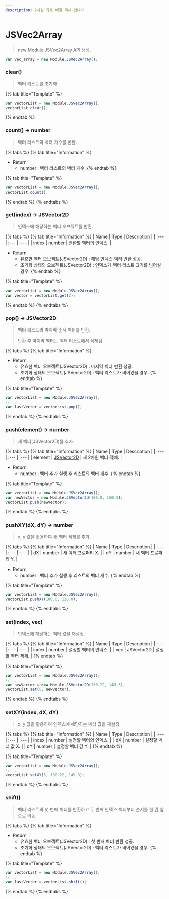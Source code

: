 ```yaml
---
description: 2차원 좌표 배열 객체 입니다.
---
```


# JSVec2Array

> new Module.JSVec2Array API 생성.

```javascript
var vec_array = new Module.JSVec2Array();
```

### clear()

> 벡터 리스트를 초기화.

{% tab title="Template" %}
```javascript
var vectorList = new Module.JSVec2Array();
vectorList.clear();
```
{% endtab %}

### count() → number

> 벡터 리스트의 벡터 개수를 반환.

{% tabs %}
{% tab title="Information" %}
* Return
  * number : 벡터 리스트의 벡터 개수.
{% endtab %}

{% tab title="Template" %}
```javascript
var vectorList = new Module.JSVec2Array();
vectorList.count();
```
{% endtab %}
{% endtabs %}

### get(index) → JSVector2D

> 인덱스에 해당하는 벡터 오브젝트를 반환.

{% tabs %}
{% tab title="Information" %}
| Name | Type | Description |
| :--- | :--- | :--- |
| index | number | 반환할 벡터의 인덱스. |

* Return
  * 유효한 벡터 오브젝트(JSVector2D) : 해당 인덱스 벡터 반환 성공.
  * 초기화 상태의 오브젝트(JSVector2D) : 인덱스가 벡터 리스트 크기를 넘어설 경우.
{% endtab %}

{% tab title="Template" %}
```javascript
var vectorList = new Module.JSVec2Array();
var vector = vectorList.get(2);
```
{% endtab %}
{% endtabs %}

### pop() → JSVector2D

> 벡터 리스트의 마지막 순서 벡터를 반환.
> 
> 반환 후 마지막 벡터는 벡터 리스트에서 삭제됨.

{% tabs %}
{% tab title="Information" %}
* Return
  * 유효한 벡터 오브젝트(JSVector2D) : 마지막 벡터 반환 성공.
  * 초기화 상태의 오브젝트(JSVector2D) : 벡터 리스트가 비어있을 경우.
{% endtab %}

{% tab title="Template" %}
```javascript
var vectorList = new Module.JSVec2Array();
//...
var lastVector = vectorList.pop();
```
{% endtab %}
{% endtabs %}

### push(element) → number

> 새 벡터(JSVector2D)를 추가.

{% tabs %}
{% tab title="Information" %}
| Name | Type | Description |
| :--- | :--- | :--- |
| element | [JSVector2D](../core/jsvector2d.md) | 새 2차원 벡터 객체. |

* Return
  * number : 벡터 추가 실행 후 리스트의 벡터 개수.
{% endtab %}

{% tab title="Template" %}
```javascript
var vectorList = new Module.JSVec2Array();
var newVector = new Module.JSVector2d(100.0, 150.0);
vectorList.push(newVector);
```
{% endtab %}
{% endtabs %}

### pushXY(dX, dY) → number

> x, y 값을 활용하여 새 벡터 객체를 추가.

{% tabs %}
{% tab title="Information" %}
| Name | Type | Description |
| :--- | :--- | :--- |
| dX | number | 새 벡터 프로퍼티 X. |
| dY | number | 새 벡터 프로퍼티 Y. |

* Return
  * number : 벡터 추가 실행 후 리스트의 벡터 개수.
{% endtab %}

{% tab title="Template" %}
```javascript
var vectorList = new Module.JSVec2Array();
vectorList.pushXY(100.0, 120.0);
```
{% endtab %}
{% endtabs %}

### set(index, vec)

> 인덱스에 해당하는 벡터 값을 재설정.

{% tabs %}
{% tab title="Information" %}
| Name | Type | Description |
| :--- | :--- | :--- |
| index | number | 설정할 벡터의 인덱스. |
| vec | JSVector2D | 설정할 벡터 객체. |
{% endtab %}

{% tab title="Template" %}
```javascript
var vectorList = new Module.JSVec2Array();
//...
var newVector = new Module.JSVector2D(130.22, 149.3);
vectorList.set(5, newVector);
```
{% endtab %}
{% endtabs %}

### setXY(index, dX, dY)

> x, y 값을 활용하여 인덱스에 해당하는 벡터 값을 재설정.

{% tabs %}
{% tab title="Information" %}
| Name | Type | Description |
| :--- | :--- | :--- |
| index | number | 설정할 벡터의 인덱스. |
| dX | number | 설정할 벡터 값 X. |
| dY | number | 설정할 벡터 값 Y. |
{% endtab %}

{% tab title="Template" %}
```javascript
var vectorList = new Module.JSVec2Array();
//...
vectorList.setXY(5, 130.22, 149.3);
```
{% endtab %}
{% endtabs %}

### shift()

> 벡터 리스트의 첫 번째 벡터를 반환하고 두 번째 인덱스 벡터부터 순서를 한 칸 앞으로 이동.

{% tabs %}
{% tab title="Information" %}
* Return
  * 유효한 벡터 오브젝트(JSVector2D) : 첫 번째 벡터 반환 성공.
  * 초기화 상태의 오브젝트(JSVector2D) : 벡터 리스트가 비어있을 경우.
{% endtab %}

{% tab title="Template" %}
```javascript
var vectorList = new Module.JSVec2Array();
//...
var lastVector = vectorList.shift();
```
{% endtab %}
{% endtabs %}
